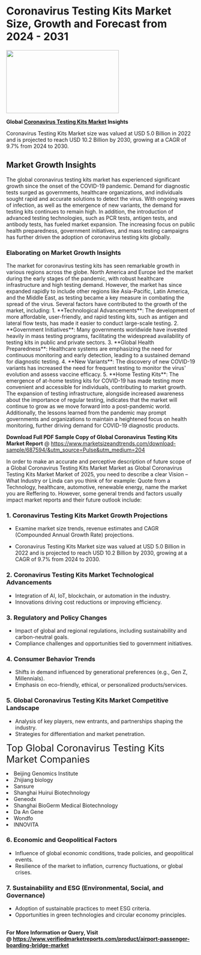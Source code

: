<H1>Coronavirus Testing Kits Market Size, Growth and Forecast from 2024 - 2031</H1><img class="aligncenter size-medium wp-image-584254" src="https://thirdeyenews.in/wp-content/uploads/2024/09/Global-Market-Research-300x168.jpeg" alt="" width="300" height="168" /><p><strong>Global&nbsp;<a href="https://www.marketsizeandtrends.com/download-sample/687594/&amp;utm_source=Pulse&amp;utm_medium=204">Coronavirus Testing Kits Market</a> Insights</strong></p><p>Coronavirus Testing Kits Market size was valued at USD 5.0 Billion in 2022 and is projected to reach USD 10.2 Billion by 2030, growing at a CAGR of 9.7% from 2024 to 2030.</p><p><h2>Market Growth Insights</h2> The global coronavirus testing kits market has experienced significant growth since the onset of the COVID-19 pandemic. Demand for diagnostic tests surged as governments, healthcare organizations, and individuals sought rapid and accurate solutions to detect the virus. With ongoing waves of infection, as well as the emergence of new variants, the demand for testing kits continues to remain high. In addition, the introduction of advanced testing technologies, such as PCR tests, antigen tests, and antibody tests, has fueled market expansion. The increasing focus on public health preparedness, government initiatives, and mass testing campaigns has further driven the adoption of coronavirus testing kits globally. <h3>Elaborating on Market Growth Insights</h3> The market for coronavirus testing kits has seen remarkable growth in various regions across the globe. North America and Europe led the market during the early stages of the pandemic, with robust healthcare infrastructure and high testing demand. However, the market has since expanded rapidly to include other regions like Asia-Pacific, Latin America, and the Middle East, as testing became a key measure in combating the spread of the virus. Several factors have contributed to the growth of the market, including: 1. **Technological Advancements**: The development of more affordable, user-friendly, and rapid testing kits, such as antigen and lateral flow tests, has made it easier to conduct large-scale testing. 2. **Government Initiatives**: Many governments worldwide have invested heavily in mass testing programs, facilitating the widespread availability of testing kits in public and private sectors. 3. **Global Health Preparedness**: Healthcare systems are emphasizing the need for continuous monitoring and early detection, leading to a sustained demand for diagnostic testing. 4. **New Variants**: The discovery of new COVID-19 variants has increased the need for frequent testing to monitor the virus' evolution and assess vaccine efficacy. 5. **Home Testing Kits**: The emergence of at-home testing kits for COVID-19 has made testing more convenient and accessible for individuals, contributing to market growth. The expansion of testing infrastructure, alongside increased awareness about the importance of regular testing, indicates that the market will continue to grow as we move forward into a post-pandemic world. Additionally, the lessons learned from the pandemic may prompt governments and organizations to maintain a heightened focus on health monitoring, further driving demand for COVID-19 diagnostic products. </p><p><span class=""><strong>Download Full PDF Sample Copy of Global Coronavirus Testing Kits Market Report</strong> @ <a href="https://www.marketsizeandtrends.com/download-sample/687594/&amp;utm_source=Pulse&amp;utm_medium=204" target="_blank">https://www.marketsizeandtrends.com/download-sample/687594/&amp;utm_source=Pulse&amp;utm_medium=204</a></span></p><p>In order to make an accurate and perceptive description of future scope of a Global&nbsp;Coronavirus Testing Kits Market Market as Global&nbsp;Coronavirus Testing Kits Market Market of 2025, you need to describe a clear Vision &ndash; What Industry or Linda can you think of for example: Quote from a Technology, healthcare, automotive, renewable energy, name the market you are Reffering to. However, some general trends and factors usually impact market reports and their future outlook include:</p><h3>1.&nbsp;<strong>Coronavirus Testing Kits Market Growth Projections</strong></h3><ul><li>Examine market size trends, revenue estimates and CAGR (Compounded Annual Growth Rate) projections.</li><li><p>Coronavirus Testing Kits Market size was valued at USD 5.0 Billion in 2022 and is projected to reach USD 10.2 Billion by 2030, growing at a CAGR of 9.7% from 2024 to 2030.</p></li></ul><h3>2.&nbsp;<strong>Coronavirus Testing Kits Market Technological Advancements</strong></h3><ul><li>Integration of AI, IoT, blockchain, or automation in the industry.</li><li>Innovations driving cost reductions or improving efficiency.</li></ul><h3>3.&nbsp;<strong>Regulatory and Policy Changes</strong></h3><ul><li>Impact of global and regional regulations, including sustainability and carbon-neutral goals.</li><li>Compliance challenges and opportunities tied to government initiatives.</li></ul><h3>4.&nbsp;<strong>Consumer Behavior Trends</strong></h3><ul><li>Shifts in demand influenced by generational preferences (e.g., Gen Z, Millennials).</li><li>Emphasis on eco-friendly, ethical, or personalized products/services.</li></ul><h3>5.&nbsp;<strong>Global Coronavirus Testing Kits Market Competitive Landscape</strong></h3><ul><li>Analysis of key players, new entrants, and partnerships shaping the industry.</li><li>Strategies for differentiation and market penetration.</li></ul><p data-pm-slice="1 1 []"><span style="color: inherit; font-family: inherit; font-size: 25px;">Top Global Coronavirus Testing Kits Market Companies</span></p><div class="" data-test-id=""><p><li>Beijing Genomics Institute</li><li> Zhijiang biology</li><li> Sansure</li><li> Shanghai Huirui Biotechnology</li><li> Geneodx</li><li> Shanghai BioGerm Medical Biotechnology</li><li> Da An Gene</li><li> Wondfo</li><li> INNOVITA</li></p></div><h3>6.&nbsp;<strong>Economic and Geopolitical Factors</strong></h3><ul><li>Influence of global economic conditions, trade policies, and geopolitical events.</li><li>Resilience of the market to inflation, currency fluctuations, or global crises.</li></ul><h3>7.&nbsp;<strong>Sustainability and ESG (Environmental, Social, and Governance)</strong></h3><ul><li>Adoption of sustainable practices to meet ESG criteria.</li><li>Opportunities in green technologies and circular economy principles.</li></ul><h2><strong style="font-size: 14px;">For More Information or Query, Visit @&nbsp;</strong><a style="background-color: #ffffff; font-size: 14px;" href="https://www.marketsizeandtrends.com/report/coronavirus-testing-kits-market/" target="_blank">https://www.verifiedmarketreports.com/product/airport-passenger-boarding-bridge-market</a></h2>

